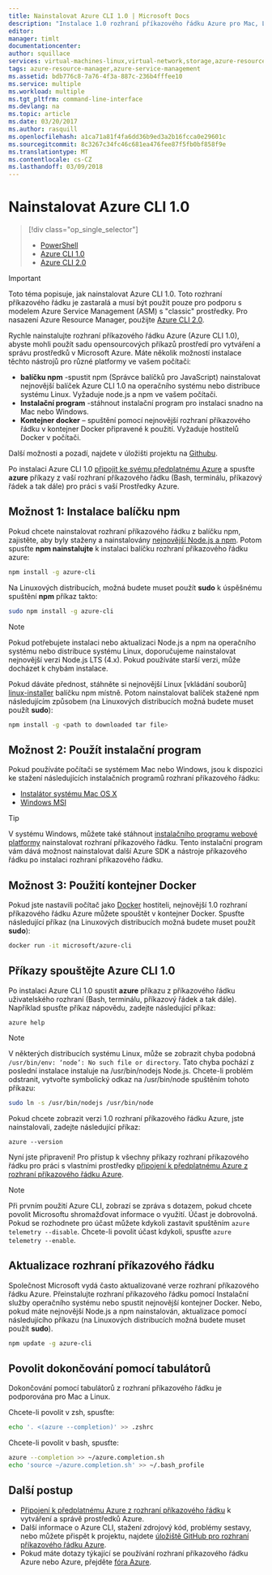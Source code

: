 ```yaml
---
title: Nainstalovat Azure CLI 1.0 | Microsoft Docs
description: "Instalace 1.0 rozhraní příkazového řádku Azure pro Mac, Linux a Windows, pokud chcete začít používat služby Azure"
editor: 
manager: timlt
documentationcenter: 
author: squillace
services: virtual-machines-linux,virtual-network,storage,azure-resource-manager
tags: azure-resource-manager,azure-service-management
ms.assetid: bdb776c8-7a76-4f3a-887c-236b4fffee10
ms.service: multiple
ms.workload: multiple
ms.tgt_pltfrm: command-line-interface
ms.devlang: na
ms.topic: article
ms.date: 03/20/2017
ms.author: rasquill
ms.openlocfilehash: a1ca71a81f4fa6dd36b9ed3a2b16fcca0e29601c
ms.sourcegitcommit: 8c3267c34fc46c681ea476fee87f5fb0bf858f9e
ms.translationtype: MT
ms.contentlocale: cs-CZ
ms.lasthandoff: 03/09/2018
---
```

# <a name="install-the-azure-cli-10"></a>Nainstalovat Azure CLI 1.0
> [!div class="op_single_selector"]
> * [PowerShell](/powershell/azure/overview)
> * [Azure CLI 1.0](cli-install-nodejs.md)
> * [Azure CLI 2.0](/cli/azure/install-azure-cli)

> [!IMPORTANT]
> Toto téma popisuje, jak nainstalovat Azure CLI 1.0. Toto rozhraní příkazového řádku je zastaralá a musí být použit pouze pro podporu s modelem Azure Service Management (ASM) s "classic" prostředky.
> Pro nasazení Azure Resource Manager, použijte [Azure CLI 2.0](/cli/azure).

Rychle nainstalujte rozhraní příkazového řádku Azure (Azure CLI 1.0), abyste mohli použít sadu opensourcových příkazů prostředí pro vytváření a správu prostředků v Microsoft Azure. Máte několik možností instalace těchto nástrojů pro různé platformy ve vašem počítači:

* **balíčku npm** -spustit npm (Správce balíčků pro JavaScript) nainstalovat nejnovější balíček Azure CLI 1.0 na operačního systému nebo distribuce systému Linux. Vyžaduje node.js a npm ve vašem počítači.
* **Instalační program** -stáhnout instalační program pro instalaci snadno na Mac nebo Windows.
* **Kontejner docker** – spuštění pomocí nejnovější rozhraní příkazového řádku v kontejner Docker připravené k použití. Vyžaduje hostitelů Docker v počítači.

Další možnosti a pozadí, najdete v úložišti projektu na [Githubu](https://github.com/azure/azure-xplat-cli).

Po instalaci Azure CLI 1.0 [připojit ke svému předplatnému Azure](/cli/azure/authenticate-azure-cli) a spusťte **azure** příkazy z vaší rozhraní příkazového řádku (Bash, terminálu, příkazový řádek a tak dále) pro práci s vaší Prostředky Azure.

## <a name="option-1-install-an-npm-package"></a>Možnost 1: Instalace balíčku npm
Pokud chcete nainstalovat rozhraní příkazového řádku z balíčku npm, zajistěte, aby byly staženy a nainstalovány [nejnovější Node.js a npm](https://nodejs.org/en/download/package-manager/). Potom spusťte **npm nainstalujte** k instalaci balíčku rozhraní příkazového řádku azure:

```bash
npm install -g azure-cli
```

Na Linuxových distribucích, možná budete muset použít **sudo** k úspěšnému spuštění **npm** příkaz takto:

```bash
sudo npm install -g azure-cli
```

> [!NOTE]
> Pokud potřebujete instalaci nebo aktualizaci Node.js a npm na operačního systému nebo distribuce systému Linux, doporučujeme nainstalovat nejnovější verzi Node.js LTS (4.x). Pokud používáte starší verzi, může docházet k chybám instalace.

Pokud dáváte přednost, stáhněte si nejnovější Linux [vkládání souborů] [ linux-installer] balíčku npm místně. Potom nainstalovat balíček stažené npm následujícím způsobem (na Linuxových distribucích možná budete muset použít **sudo**):

```bash
npm install -g <path to downloaded tar file>
```

## <a name="option-2-use-an-installer"></a>Možnost 2: Použít instalační program
Pokud používáte počítači se systémem Mac nebo Windows, jsou k dispozici ke stažení následujících instalačních programů rozhraní příkazového řádku:

* [Instalátor systému Mac OS X][mac-installer]
* [Windows MSI][windows-installer]

> [!TIP]
> V systému Windows, můžete také stáhnout [instalačního programu webové platformy](https://go.microsoft.com/?linkid=9828653) nainstalovat rozhraní příkazového řádku. Tento instalační program vám dává možnost nainstalovat další Azure SDK a nástroje příkazového řádku po instalaci rozhraní příkazového řádku.

## <a name="option-3-use-a-docker-container"></a>Možnost 3: Použití kontejner Docker
Pokud jste nastavili počítač jako [Docker](https://docs.docker.com/engine/understanding-docker/) hostiteli, nejnovější 1.0 rozhraní příkazového řádku Azure můžete spouštět v kontejner Docker. Spusťte následující příkaz (na Linuxových distribucích možná budete muset použít **sudo**):

```bash
docker run -it microsoft/azure-cli
```

## <a name="run-azure-cli-10-commands"></a>Příkazy spouštějte Azure CLI 1.0
Po instalaci Azure CLI 1.0 spustit **azure** příkazu z příkazového řádku uživatelského rozhraní (Bash, terminálu, příkazový řádek a tak dále). Například spusťte příkaz nápovědu, zadejte následující příkaz:

```azurecli
azure help
```

> [!NOTE]
> V některých distribucích systému Linux, může se zobrazit chyba podobná `/usr/bin/env: ‘node’: No such file or directory`. Tato chyba pochází z poslední instalace instaluje na /usr/bin/nodejs Node.js. Chcete-li problém odstranit, vytvořte symbolický odkaz na /usr/bin/node spuštěním tohoto příkazu:

```bash
sudo ln -s /usr/bin/nodejs /usr/bin/node
```

Pokud chcete zobrazit verzi 1.0 rozhraní příkazového řádku Azure, jste nainstalovali, zadejte následující příkaz:

```azurecli
azure --version
```

Nyní jste připraveni! Pro přístup k všechny příkazy rozhraní příkazového řádku pro práci s vlastními prostředky [připojení k předplatnému Azure z rozhraní příkazového řádku Azure](/cli/azure/authenticate-azure-cli).

> [!NOTE]
> Při prvním použití Azure CLI, zobrazí se zpráva s dotazem, pokud chcete povolit Microsoftu shromažďovat informace o využití. Účast je dobrovolná. Pokud se rozhodnete pro účast můžete kdykoli zastavit spuštěním `azure telemetry --disable`. Chcete-li povolit účast kdykoli, spusťte `azure telemetry --enable`.

## <a name="update-the-cli"></a>Aktualizace rozhraní příkazového řádku
Společnost Microsoft vydá často aktualizované verze rozhraní příkazového řádku Azure. Přeinstalujte rozhraní příkazového řádku pomocí Instalační služby operačního systému nebo spustit nejnovější kontejner Docker. Nebo, pokud máte nejnovější Node.js a npm nainstalován, aktualizace pomocí následujícího příkazu (na Linuxových distribucích možná budete muset použít **sudo**).

```bash
npm update -g azure-cli
```

## <a name="enable-tab-completion"></a>Povolit dokončování pomocí tabulátorů
Dokončování pomocí tabulátorů z rozhraní příkazového řádku je podporována pro Mac a Linux.

Chcete-li povolit v zsh, spusťte:

```bash
echo '. <(azure --completion)' >> .zshrc
```

Chcete-li povolit v bash, spusťte:

```bash
azure --completion >> ~/azure.completion.sh
echo 'source ~/azure.completion.sh' >> ~/.bash_profile
```


## <a name="next-steps"></a>Další postup
* [Připojení k předplatnému Azure z rozhraní příkazového řádku](/cli/azure/authenticate-azure-cli) k vytváření a správě prostředků Azure.
* Další informace o Azure CLI, stažení zdrojový kód, problémy sestavy, nebo můžete přispět k projektu, najdete [úložiště GitHub pro rozhraní příkazového řádku Azure](https://github.com/azure/azure-xplat-cli).
* Pokud máte dotazy týkající se používání rozhraní příkazového řádku Azure nebo Azure, přejděte [fóra Azure](https://social.msdn.microsoft.com/Forums/en-US/home?forum=azurescripting).


[mac-installer]: http://aka.ms/mac-azure-cli
[windows-installer]: http://aka.ms/webpi-azure-cli
[linux-installer]: http://aka.ms/linux-azure-cli
[cliasm]: /cli/azure/get-started-with-az-cli2
[cliarm]: ./virtual-machines/azure-cli-arm-commands.md
